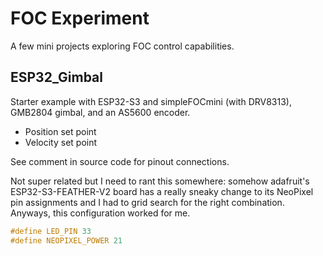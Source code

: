 # FOC Experiment

A few mini projects exploring FOC control capabilities.


## ESP32_Gimbal

Starter example with ESP32-S3 and simpleFOCmini (with DRV8313), GMB2804 gimbal, and an AS5600 encoder.

- Position set point
- Velocity set point

See comment in source code for pinout connections.

Not super related but I need to rant this somewhere: somehow adafruit's ESP32-S3-FEATHER-V2 board has a really sneaky change to its NeoPixel pin assignments and I had to grid search for the right combination. Anyways, this configuration worked for me.

```cpp
#define LED_PIN 33
#define NEOPIXEL_POWER 21
```
